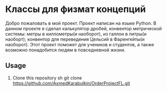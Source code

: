 # Классы для физмат концепций

Добро пожаловать в мой проект. Проект написан на языке Python. В данном проекте я сделал калькулятор дробей, конвентор метрической системы: метры в киллометры(и наоборот), из галлон в литры(и наоборт); конвентор для переведения Цельсий в Фаренгейты(и наоборот).
Этот проект поможет для учеников и студентов, а также возможно понадобится людям в повседневной жизни. 
## Usage
1. Clone this repository
   sh
git clone https://github.com/AxmedKarabulkin/OrderProjectFL.git
   
